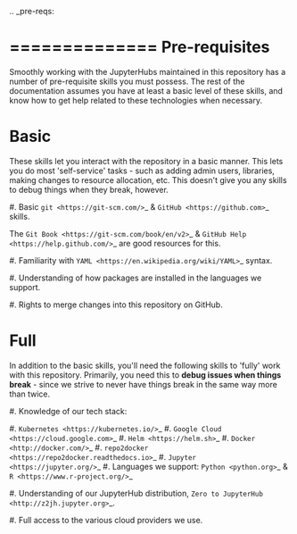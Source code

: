 .. _pre-reqs:

==============
Pre-requisites
==============

Smoothly working with the JupyterHubs maintained in this repository has a number
of pre-requisite skills you must possess. The rest of the documentation assumes 
you have at least a basic level of these skills, and know how to get help related
to these technologies when necessary.

Basic
=====

These skills let you interact with the repository in a basic manner. This lets you
do most 'self-service' tasks - such as adding admin users, libraries, making changes
to resource allocation, etc. This doesn't give you any skills to debug things when
they break, however.

#. Basic `git <https://git-scm.com/>`_ & `GitHub <https://github.com>`_ skills. 

   The `Git Book <https://git-scm.com/book/en/v2>`_ & `GitHub Help <https://help.github.com/>`_
   are good resources for this.

#. Familiarity with `YAML <https://en.wikipedia.org/wiki/YAML>`_ syntax.

#. Understanding of how packages are installed in the languages we support.

#. Rights to merge changes into this repository on GitHub.

Full
====

In addition to the basic skills, you'll need the following skills to 'fully' work
with this repository. Primarily, you need this to **debug issues when things break** -
since we strive to never have things break in the same way more than twice.

#. Knowledge of our tech stack:

   #. `Kubernetes <https://kubernetes.io/>`_
   #. `Google Cloud <https://cloud.google.com>`_
   #. `Helm <https://helm.sh>`_
   #. `Docker <http://docker.com/>`_
   #. `repo2docker <https://repo2docker.readthedocs.io>`_
   #. `Jupyter <https://jupyter.org/>`_
   #. Languages we support: `Python <python.org>`_ & `R <https://www.r-project.org/>`_

#. Understanding of our JupyterHub distribution, `Zero to JupyterHub <http://z2jh.jupyter.org>`_.

#. Full access to the various cloud providers we use.